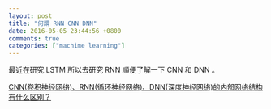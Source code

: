 ```yaml
---
layout: post
title: "何謂 RNN CNN DNN"
date: 2016-05-05 23:44:56 +0800
comments: true
categories: ["machime learning"]
---
```



<!-- more -->

最近在研究 LSTM 所以去研究 RNN 順便了解一下 CNN 和 DNN 。


[CNN(卷积神经网络)、RNN(循环神经网络)、DNN(深度神经网络)的内部网络结构有什么区别？]

[CNN(卷积神经网络)、RNN(循环神经网络)、DNN(深度神经网络)的内部网络结构有什么区别？]:https://www.zhihu.com/question/34681168